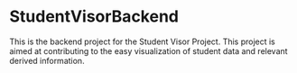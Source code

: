 # StudentVisorBackend
This is the backend project for the Student Visor Project. This project is aimed at contributing to the easy visualization of student data and relevant derived information.
